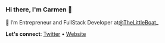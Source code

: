### Hi there, I'm Carmen   👋


🌊 I’m Entrepreneur and FullStack Developer at[@TheLittleBoat_](https://twitter.com/TheLittleBoat_)

**Let's connect**: [Twitter](https://twitter.com/cm_chapa) • [Website](https://carmenchapa.vercel.app/)

